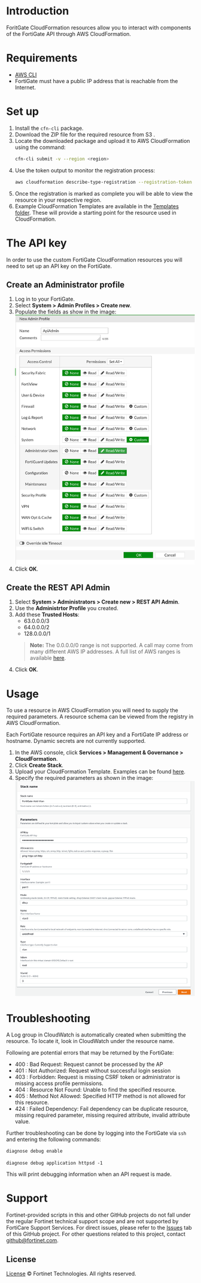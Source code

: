 # Introduction
ForitGate CloudFormation resources allow you to interact with components of the FortiGate API through AWS CloudFormation.

# Requirements
* [AWS CLI](https://docs.aws.amazon.com/cli/latest/userguide/cli-chap-install.html)
* FortiGate must have a public IP address that is reachable from the Internet.

# Set up
1. Install the `cfn-cli` package.
2. Download the ZIP file for the required resource from S3 <Location>.
3. Locate the downloaded package and upload it to AWS CloudFormation using the command:
   ```sh
   cfn-cli submit -v --region <region>
   ```
4. Use the token output to monitor the registration process:
   ```sh
   aws cloudformation describe-type-registration --registration-token <token>
   ```
5. Once the registration is marked as complete you will be able to view the resource in your respective region.
6. Example CloudFormation Templates are available in the [Templates folder](./CloudFormationTemplates). These will provide a starting point for the resource used in CloudFormation.


# The API key
In order to use the custom FortiGate CloudFormation resources you will need to set up an API key on the FortiGate.

## Create an Administrator profile
1. Log in to your FortiGate.
2. Select **System > Admin Profiles > Create new**.
3. Populate the fields as show in the image:<br>
   ![FortiOS Admin Profile](./imgs/APIProfileExample.png)
4. Click **OK**.

## Create the REST API Admin
1. Select **System > Administrators > Create new > REST API Admin**.
2. Use the **Administrtor Profile** you created.
3. Add these **Trusted Hosts**:
   * 63.0.0.0/3
   * 64.0.0.0/2
   * 128.0.0.0/1
   > **Note:** The 0.0.0.0/0 range is not supported. A call may come from many different AWS IP addresses. A full list of AWS ranges is available [here](https://docs.aws.amazon.com/general/latest/gr/aws-ip-ranges.html).
4. Click **OK**.

# Usage
To use a resource in AWS CloudFormation you will need to supply the required parameters. A resource schema can be viewed from the registry in AWS CloudFormation.

Each FortiGate resource requires an API key and a FortiGate IP address or hostname.
Dynamic secrets are not currently supported.

1. In the AWS console, click **Services > Management & Governance > CloudFormation**.
2. Click **Create Stack**.
3. Upload your CloudFormation Template. Examples can be found [here](./CloudFormationTemplates).
4. Specify the required parameters as shown in the image:<br>
![FortiOS Security Fabric Automation Screenshot](./imgs/CloudFormationExample.png)

# Troubleshooting
 A Log group in CloudWatch is automatically created when submitting the resource. To locate it, look in CloudWatch under the resource name.

Following are potential errors that may be returned by the FortiGate:
* 400 : Bad Request: Request cannot be processed by the AP
* 401 : Not Authorized: Request without successful login session
* 403 : Forbidden: Request is missing CSRF token or administrator is missing access profile permissions.
* 404 : Resource Not Found: Unable to find the specified resource.
* 405 : Method Not Allowed: Specified HTTP method is not allowed for this resource.
* 424 : Failed Dependency: Fail dependency can be duplicate resource, missing required parameter, missing required attribute, invalid attribute value.

Further troubleshooting can be done by logging into the FortiGate via `ssh` and entering the following commands:
```
diagnose debug enable

diagnose debug application httpsd -1
```
This will print debugging information when an API request is made.

# Support
Fortinet-provided scripts in this and other GitHub projects do not fall under the regular Fortinet technical support scope and are not supported by FortiCare Support Services.
For direct issues, please refer to the [Issues](https://github.com/fortinet/azure-security-group-update/issues) tab of this GitHub project.
For other questions related to this project, contact [github@fortinet.com](mailto:github@fortinet.com).

## License
[License](./LICENSE) © Fortinet Technologies. All rights reserved.